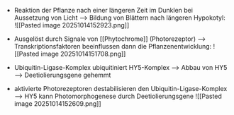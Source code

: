 - Reaktion der Pflanze nach einer längeren Zeit im Dunklen bei Aussetzung von Licht
--> Bildung von Blättern nach längeren Hypokotyl:
![[Pasted image 20251014152923.png]]


- Ausgelöst durch Signale von [[Phytochrome]] (Photorezeptor)
--> Transkriptionsfaktoren beeinflussen dann die Pflanzenentwicklung:
![[Pasted image 20251014151708.png]]

- Ubiquitin-Ligase-Komplex ubiquitiniert HY5-Komplex --> Abbau von HY5 --> Deetiolierungsgene gehemmt 

- aktivierte Photorezeptoren destabilisieren den Ubiquitin-Ligase-Komplex --> HY5 kann Photomorphogenese durch Deetiolierungsgene
![[Pasted image 20251014152609.png]]

